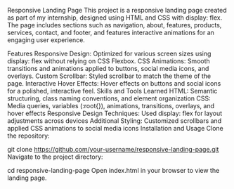 Responsive Landing Page
This project is a responsive landing page created as part of my internship, designed using HTML and CSS with display: flex. The page includes sections such as navigation, about, features, products, services, contact, and footer, and features interactive animations for an engaging user experience.

Features
Responsive Design: Optimized for various screen sizes using display: flex without relying on CSS Flexbox.
CSS Animations: Smooth transitions and animations applied to buttons, social media icons, and overlays.
Custom Scrollbar: Styled scrollbar to match the theme of the page.
Interactive Hover Effects: Hover effects on buttons and social icons for a polished, interactive feel.
Skills and Tools Learned
HTML: Semantic structuring, class naming conventions, and element organization
CSS: Media queries, variables (:root{}), animations, transitions, overlays, and hover effects
Responsive Design Techniques: Used display: flex for layout adjustments across devices
Additional Styling: Customized scrollbars and applied CSS animations to social media icons
Installation and Usage
Clone the repository:

git clone https://github.com/your-username/responsive-landing-page.git
Navigate to the project directory:

cd responsive-landing-page
Open index.html in your browser to view the landing page.
